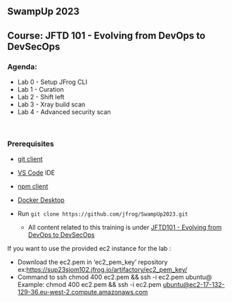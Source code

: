 ## SwampUp 2023
## Course: JFTD 101 - Evolving from DevOps to DevSecOps

### Agenda:
- Lab 0 - Setup JFrog CLI
- Lab 1 - Curation
- Lab 2 - Shift left
- Lab 3 - Xray build scan
- Lab 4 - Advanced security scan

<br/>

### Prerequisites
- [git client](https://git-scm.com/downloads)
- [VS Code](https://code.visualstudio.com/download) IDE
- [npm client](https://docs.npmjs.com/downloading-and-installing-node-js-and-npm/)
- [Docker Desktop](https://www.docker.com/products/docker-desktop/)

- Run `git clone https://github.com/jfrog/SwampUp2023.git`
  - All content related to this training is under [JFTD101 - Evolving from DevOps to DevSecOps](https://github.com/jfrog/SwampUp2023/tree/main/JFTD101-Evolving-from-DevOps-to-DevSecOp)

If you want to use the provided ec2 instance for the lab :
- Download the ec2.pem  in ‘ec2_pem_key’ repository ex:https://sup23sjom102.jfrog.io/artifactory/ec2_pem_key/
- Command  to ssh
  chmod 400 ec2.pem && ssh -i ec2.pem ubuntu@<YOUR EC2 INSTANCE>
  Example:
  chmod 400 ec2.pem && ssh -i ec2.pem ubuntu@ec2-17-132-129-36.eu-west-2.compute.amazonaws.com